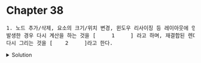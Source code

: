 # Chapter 38


<pre>1. 노드 추가/삭제, 요소의 크기/위치 변경, 윈도우 리사이징 등 레이아웃에 영향을 주는 변경이 
발생한 경우 다시 계산을 하는 것을 [     1     ] 라고 하며, 재결합된 렌더 트리를 기반으로
다시 그리는 것을 [    2     ]라고 한다.</pre>

<details>
  <summary>Solution</summary>
  <strong>1.리플로우(reflow)
  <br/>2.리페인트(repaint)</strong>
  <pre>페이지 673쪽 참고해 주십쇼오...</pre>
</details>

<br>
